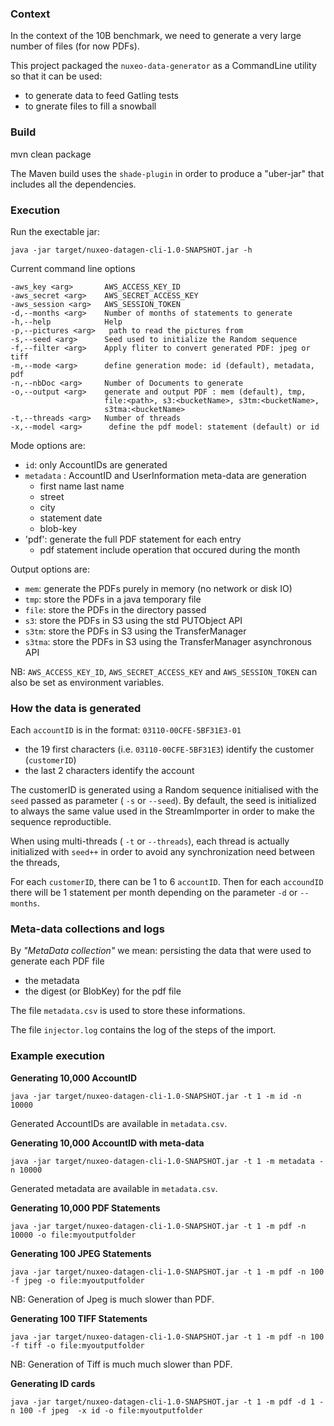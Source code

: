 
### Context

In the context of the 10B benchmark, we need to generate a very large number of files (for now PDFs).

This project packaged the `nuxeo-data-generator` as a CommandLine utility so that it can be used:

 - to generate data to feed Gatling tests
 - to gnerate files to fill a snowball

### Build

   mvn clean package

The Maven build uses the `shade-plugin` in order to produce a "uber-jar" that includes all the dependencies.

### Execution

Run the exectable jar:

    java -jar target/nuxeo-datagen-cli-1.0-SNAPSHOT.jar -h

Current command line options 

    -aws_key <arg>       AWS_ACCESS_KEY_ID
    -aws_secret <arg>    AWS_SECRET_ACCESS_KEY
    -aws_session <arg>   AWS_SESSION_TOKEN
    -d,--months <arg>    Number of months of statements to generate
    -h,--help            Help
    -p,--pictures <arg>   path to read the pictures from
    -s,--seed <arg>      Seed used to initialize the Random sequence 
    -f,--filter <arg>    Apply fliter to convert generated PDF: jpeg or tiff
    -m,--mode <arg>      define generation mode: id (default), metadata, pdf
    -n,--nbDoc <arg>     Number of Documents to generate
    -o,--output <arg>    generate and output PDF : mem (default), tmp,
                         file:<path>, s3:<bucketName>, s3tm:<bucketName>,
                         s3tma:<bucketName>
    -t,--threads <arg>   Number of threads
    -x,--model <arg>      define the pdf model: statement (default) or id


Mode options are:

 - `id`: only AccountIDs are generated 
 - `metadata` : AccountID and UserInformation meta-data are generation 
    - first name last name
    - street
    - city
    - statement date
    - blob-key
 - 'pdf': generate the full PDF statement for each entry
    - pdf statement include operation that occured during the month

Output options are:

 - `mem`: generate the PDFs purely in memory (no network or disk IO)
 - `tmp`: store the PDFs in a java temporary file
 - `file`: store the PDFs in the directory passed 
 - `s3`: store the PDFs in S3 using the std PUTObject API
 - `s3tm`: store the PDFs in S3 using the TransferManager
 - `s3tma`: store the PDFs in S3 using the TransferManager asynchronous API

NB: `AWS_ACCESS_KEY_ID`, `AWS_SECRET_ACCESS_KEY` and `AWS_SESSION_TOKEN` can also be set as environment variables.

### How the data is generated

Each `accountID` is in the format: `03110-00CFE-5BF31E3-01`

 - the 19 first characters (i.e. `03110-00CFE-5BF31E3`) identify the customer (`customerID`)
 - the last 2 characters identify the account

The customerID is generated using a Random sequence initialised with the `seed` passed as parameter ( `-s` or `--seed`).
By default, the seed is initialized to always the same value used in the StreamImporter in order to make the sequence reproductible.

When using multi-threads ( `-t` or `--threads`), each thread is actually initialized with `seed++` in order to avoid any synchronization need between the threads,

For each `customerID`, there can be 1 to 6 `accountID`.
Then for each `accoundID` there will be 1 statement per month depending on the parameter `-d` or `--months`. 

### Meta-data collections and logs

By *"MetaData collection"* we mean: persisting the data that were used to generate each PDF file

 - the metadata 
 - the digest (or BlobKey) for the pdf file 

The file `metadata.csv` is used to store these informations.

The file `injector.log` contains the log of the steps of the import.

### Example execution

**Generating 10,000 AccountID**


    java -jar target/nuxeo-datagen-cli-1.0-SNAPSHOT.jar -t 1 -m id -n 10000

Generated AccountIDs are available in `metadata.csv`.

**Generating 10,000 AccountID with meta-data**


    java -jar target/nuxeo-datagen-cli-1.0-SNAPSHOT.jar -t 1 -m metadata -n 10000

Generated metadata are available in `metadata.csv`.

**Generating 10,000 PDF Statements**


    java -jar target/nuxeo-datagen-cli-1.0-SNAPSHOT.jar -t 1 -m pdf -n 10000 -o file:myoutputfolder

**Generating 100 JPEG Statements**


    java -jar target/nuxeo-datagen-cli-1.0-SNAPSHOT.jar -t 1 -m pdf -n 100 -f jpeg -o file:myoutputfolder

NB: Generation of Jpeg is much slower than PDF.

**Generating 100 TIFF Statements**


    java -jar target/nuxeo-datagen-cli-1.0-SNAPSHOT.jar -t 1 -m pdf -n 100 -f tiff -o file:myoutputfolder

NB: Generation of Tiff is much much slower than PDF.

**Generating ID cards**

    java -jar target/nuxeo-datagen-cli-1.0-SNAPSHOT.jar -t 1 -m pdf -d 1 -n 100 -f jpeg  -x id -o file:myoutputfolder

